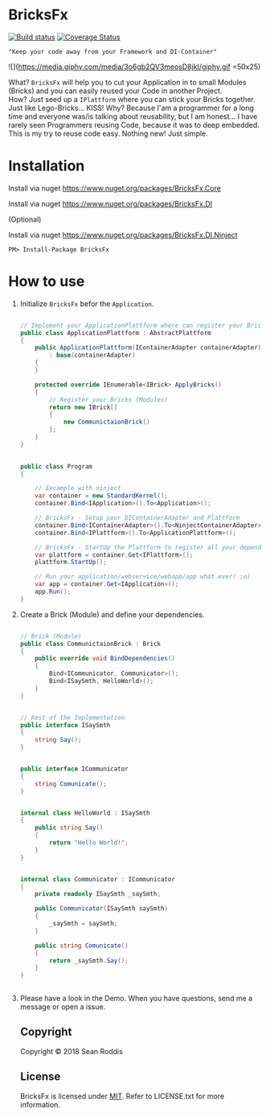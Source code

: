 # BricksFx

[![Build status](https://ci.appveyor.com/api/projects/status/ui3ylss69px8owb1/branch/master?svg=true)](https://ci.appveyor.com/project/SRoddis/bricksfx/branch/master) [![Coverage Status](https://coveralls.io/repos/github/SRoddis/BricksFx/badge.svg?branch=master)](https://coveralls.io/github/SRoddis/BricksFx?branch=master)

`"Keep your code away from your Framework and DI-Container"`

![](https://media.giphy.com/media/3o6gb2QV3meosD8jkI/giphy.gif  =50x25)

What? `BricksFx` will help you to cut your Application in to small Modules (Bricks) and you can easily reused your Code in another Project.  
How? Just seed up a `IPlattform` where you can stick your Bricks together. Just like Lego-Bricks... KISS!
Why? Because I'am a programmer for a long time and everyone was/is talking about reusability, but I am honest... I have rarely seen Programmers reusing Code, because it was to deep embedded.
This is my try to reuse code easy. Nothing new! Just simple. 


# Installation

Install via nuget https://www.nuget.org/packages/BricksFx.Core

Install via nuget https://www.nuget.org/packages/BricksFx.DI

(Optional)

Install via nuget https://www.nuget.org/packages/BricksFx.DI.Ninject

```
PM> Install-Package BricksFx
```

# How to use

1. Initialize `BricksFx` befor the `Application`.

    ```csharp
    
    // Implement your ApplicationPlattform where can register your Bricks (Modules)
    public class ApplicationPlattform : AbstractPlattform
    {
        public ApplicationPlattform(IContainerAdapter containerAdapter)
            : base(containerAdapter)
        {
        }

        protected override IEnumerable<IBrick> ApplyBricks()
        {
            // Register your Bricks (Modules)
            return new IBrick[]
            {
                new CommunictaionBrick()
            };
        }
    }
    
    ```
    
    ```csharp
        
    public class Program
    {
    
        // Excample with ninject
        var container = new StandardKernel();
        container.Bind<IApplication>().To<Application>();
    
        // BricksFx - Setup your DIContainerAdapter and Plattform
        container.Bind<IContainerAdapter>().To<NinjectContainerAdapter>();
        container.Bind<IPlattform>().To<ApplicationPlattform>();

        // BricksFx - StartUp the Plattform to register all your dependencies
        var plattform = container.Get<IPlattform>();
        plattform.StartUp();

        // Run your application/webservice/webapp/app what ever! ;o)        
        var app = container.Get<IApplication>();
        app.Run();
    }
    
    ```
    
2. Create a Brick (Module) and define your dependencies. 

    ```csharp
    
    // Brick (Module)
    public class CommunictaionBrick : Brick
    {
        public override void BindDependencies()
        {
            Bind<ICommunicator, Communicator>();
            Bind<ISaySmth, HelloWorld>();
        }
    }
    
    ```
    
    ```csharp
    
    // Rest of the Implementation
    public interface ISaySmth
    {
        string Say();
    }
    
    ```
    
    ```csharp
    
    public interface ICommunicator
    {
        string Comunicate();
    }
    
    ```
    
    ```csharp
    
    internal class HelloWorld : ISaySmth
    {      
        public string Say()
        {
            return "Hello World!";
        }
    }
    
    ```
    
    ```csharp
    
    internal class Communicator : ICommunicator
    {
        private readonly ISaySmth _saySmth;

        public Communicator(ISaySmth saySmth)
        {
            _saySmth = saySmth;
        }

        public string Comunicate()
        {
            return _saySmth.Say();
        }
    }
        
    ```
    
3. Please have a look in the Demo. When you have questions, send me a message or open a issue. 
    
    ## Copyright
    
    Copyright © 2018 Sean Roddis
    
    ## License
    
    BricksFx is licensed under [MIT](http://www.opensource.org/licenses/mit-license.php "Read more about the MIT license form"). Refer to LICENSE.txt for more information.